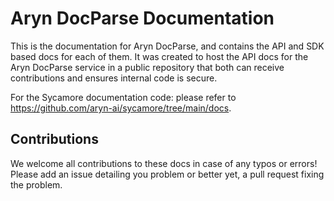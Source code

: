 # Aryn DocParse Documentation

This is the documentation for Aryn DocParse, and contains the API and SDK based docs for each of them. It was created to host the API docs for the Aryn DocParse service in a public repository that both can receive contributions and ensures internal code is secure.

For the Sycamore documentation code: please refer to https://github.com/aryn-ai/sycamore/tree/main/docs.

## Contributions

We welcome all contributions to these docs in case of any typos or errors! Please add an issue detailing you problem or better yet, a pull request fixing the problem.
